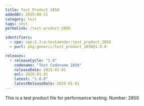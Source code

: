 ```yaml
---
title: Test Product 2850
addedAt: 2025-08-21
category: test
tags: test
permalink: /test-product-2850

identifiers:
  - cpe: cpe:2.3:a:testvendor:test_product_2850
  - purl: pkg:generic/test_product_2850@1.0.0

releases:
  - releaseCycle: "1.0"
    codename: "Test Codename 2850"
    releaseDate: 2025-01-01
    eol: 2026-01-01
    latest: "1.0.0"
    latestReleaseDate: 2025-01-01
---
```


This is a test product file for performance testing. Number: 2850
